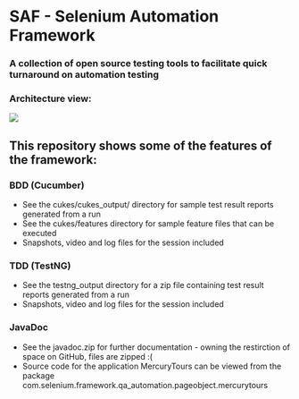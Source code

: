# SAF - Selenium Automation Framework
### A collection of open source testing tools to facilitate quick turnaround on automation testing
### Architecture view:
![](../master/Conceptual.gif)


## This repository shows some of the features of the framework:
### BDD (Cucumber) 
- See the cukes/cukes_output/ directory for sample test result reports generated from a run
- See the cukes/features directory for sample feature files that can be executed
- Snapshots, video and log files for the session included
  
### TDD (TestNG)
- See the testng_output directory for a zip file containing test result reports generated from a run
- Snapshots, video and log files for the session included
  
### JavaDoc
- See the javadoc.zip for further documentation - owning the restirction of space on GitHub, files are zipped :(
- Source code for the application MercuryTours can be viewed from the package com.selenium.framework.qa_automation.pageobject.mercurytours
